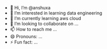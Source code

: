 - 👋 Hi, I’m @anshuxa
- 👀 I’m interested in learning data engineering
- 🌱 I’m currently learning aws cloud
- 💞️ I’m looking to collaborate on ...
- 📫 How to reach me ...
- 😄 Pronouns: ...
- ⚡ Fun fact: ...

<!---
anshuxa/anshuxa is a ✨ special ✨ repository because its `README.md` (this file) appears on your GitHub profile.
You can click the Preview link to take a look at your changes.
--->
